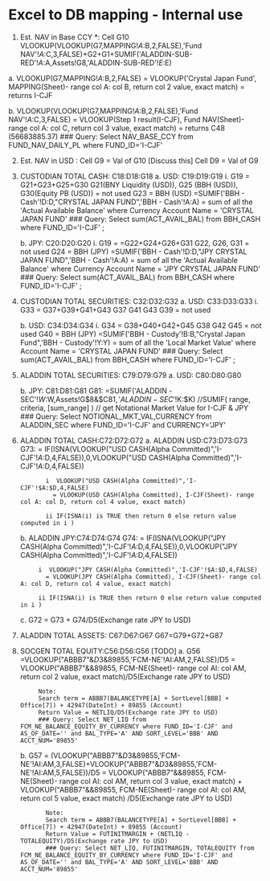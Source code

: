 # Excel to DB mapping - Internal use 


1. Est. NAV in Base CCY *: Cell G10
VLOOKUP(VLOOKUP(G7,MAPPING!$A:$B,2,FALSE),'Fund NAV'!$A:$C,3,FALSE)+G2+G1+SUMIF('ALADDIN-SUB-RED'!$A:$A,Assets!G8,'ALADDIN-SUB-RED'!$E:$E)


a.    VLOOKUP(G7,MAPPING!$A:$B,2,FALSE)
      = VLOOKUP('Crystal Japan Fund', MAPPING(Sheet)- range col A: col B, return col 2 value, exact match)
      = returns I-CJF

b.    VLOOKUP(VLOOKUP(G7,MAPPING!$A:$B,2,FALSE),'Fund NAV'!$A:$C,3,FALSE)
          = VLOOKUP(Step 1 result(I-CJF), Fund NAV(Sheet)- range col A: col C, return col 3 value, exact match)
          = returns C48 (56683885.37)
          ### Query: Select NAV_BASE_CCY from FUND_NAV_DAILY_PL where FUND_ID='I-CJF'


2. Est. NAV in USD : Cell G9 = Val of G10      [Discuss this]
                  Cell D9 = Val of G9

3. CUSTODIAN TOTAL CASH: C18:D18:G18
   a. USD: C19:D19:G19
            i. G19 = G21+G23+G25+G30
                  G21(BNY Liquidity (USD)), G25 (BBH (USD)), G30(Equity PB (USD)) = not used
                  G23 = BBH (USD)
                      =SUMIF('BBH - Cash'!D:D,"CRYSTAL JAPAN FUND",'BBH - Cash'!A:A)
                      = sum of all the 'Actual Available Balance' where Currency Account Name = 'CRYSTAL JAPAN FUND'
                  ### Query:  Select sum(ACT_AVAIL_BAL) from BBH_CASH where FUND_ID='I-CJF' ;

   b. JPY: C20:D20:G20
        i. G19 = =G22+G24+G26+G31
           G22, G26, G31 = not used
           G24 = BBH (JPY)
               =SUMIF('BBH - Cash'!D:D,"JPY CRYSTAL JAPAN FUND",'BBH - Cash'!A:A)
               = sum of all the 'Actual Available Balance' where Currency Account Name = 'JPY CRYSTAL JAPAN FUND'
           ### Query: Select sum(ACT_AVAIL_BAL) from BBH_CASH where FUND_ID='I-CJF' ;


4. CUSTODIAN TOTAL SECURITIES: C32:D32:G32
      a. USD: C33:D33:G33
               i. G33 = G37+G39+G41+G43
                     G37 G41 G43 G39 = not used

      b. USD: C34:D34:G34
              i. G34 = G38+G40+G42+G45
                    G38 G42 G45 = not used
                    G40 = BBH (JPY)
                    =SUMIF('BBH - Custody'!B:B,"Crystal Japan Fund",'BBH - Custody'!Y:Y)
                    = sum of all the 'Local Market Value' where Account Name = 'CRYSTAL JAPAN FUND'
                ### Query: Select sum(ACT_AVAIL_BAL) from BBH_CASH where FUND_ID='I-CJF' ;

5. ALADDIN TOTAL SECURITIES: C79:D79:G79
      a. USD: C80:D80:G80

      b. JPY: C81:D81:G81
      G81: =SUMIF('ALADDIN -SEC'!$W:$W,Assets!G$8&$C$81,'ALADDIN -SEC'!$K:$K)   //SUMIF( range, criteria, [sum_range] )
            // get Notational Market Value for I-CJF & JPY
            ### Query: Select NOTIONAL_MKT_VAL,CURRENCY from ALADDIN_SEC where FUND_ID='I-CJF' and CURRENCY='JPY'

6. ALADDIN TOTAL CASH:C72:D72:G72
      a. ALADDIN USD:C73:D73:G73
        G73: = IF(ISNA(VLOOKUP("USD CASH(Alpha Committed)",'I-CJF'!$A:$D,4,FALSE)),0,VLOOKUP("USD CASH(Alpha Committed)",'I-CJF'!$A:$D,4,FALSE))

              i  VLOOKUP("USD CASH(Alpha Committed)",'I-CJF'!$A:$D,4,FALSE)
                = VLOOKUP(USD CASH(Alpha Committed), I-CJF(Sheet)- range col A: col D, return col 4 value, exact match)

              ii IF(ISNA(i) is TRUE then return 0 else return value computed in i )

      b. ALADDIN JPY:C74:D74:G74
         G74: = IF(ISNA(VLOOKUP("JPY CASH(Alpha Committed)",'I-CJF'!$A:$D,4,FALSE)),0,VLOOKUP("JPY CASH(Alpha Committed)",'I-CJF'!$A:$D,4,FALSE))

            i  VLOOKUP("JPY CASH(Alpha Committed)",'I-CJF'!$A:$D,4,FALSE)
              = VLOOKUP(JPY CASH(Alpha Committed), I-CJF(Sheet)- range col A: col D, return col 4 value, exact match)

            ii IF(ISNA(i) is TRUE then return 0 else return value computed in i )
      c. G72 = G73 + G74/D5(Exchange rate JPY to USD)


7. ALADDIN TOTAL ASSETS: C67:D67:G67
      G67=G79+G72+G87

8. SOCGEN TOTAL EQUITY:C56:D56:G56 [TODO]
    a. G56 =VLOOKUP("ABBB7"&$D$3&89855,'FCM-NE'!AI:AM,2,FALSE)/D5
            = VLOOKUP("ABBB7"&<???>&89855, FCM-NE(Sheet)- range col AI: col AM, return col 2 value, exact match)/D5(Exchange rate JPY to USD)

            Note:
            Search term = ABBB7(BALANCETYPE[A] + SortLevel[BBB] + Office[7]) + 42947(DateInt) + 89855 (Account)
            Return Value = NETLIQ/D5(Exchange rate JPY to USD)
            ### Query: Select NET_LIQ from FCM_NE_BALANCE_EQUITY_BY_CURRENCY where FUND_ID='I-CJF' and AS_OF_DATE='' and BAL_TYPE='A' AND SORT_LEVEL='BBB' AND ACCT_NUM='89855'

    b. G57  = (VLOOKUP("ABBB7"&$D$3&89855,'FCM-NE'!AI:AM,3,FALSE)+VLOOKUP("ABBB7"&$D$3&89855,'FCM-NE'!AI:AM,5,FALSE))/D5
            = VLOOKUP("ABBB7"&<???>&89855, FCM-NE(Sheet)- range col AI: col AM, return col 3 value, exact match) +
              VLOOKUP("ABBB7"&<???>&89855, FCM-NE(Sheet)- range col AI: col AM, return col 5 value, exact match)
              /D5(Exchange rate JPY to USD)

              Note:
              Search term = ABBB7(BALANCETYPE[A] + SortLevel[BBB] + Office[7]) + 42947(DateInt) + 89855 (Account)
              Return Value = FUTINITMARGIN + (NETLIQ - TOTALEQUITY)/D5(Exchange rate JPY to USD)
              ### Query: Select NET_LIQ, FUTINITMARGIN, TOTALEQUITY from FCM_NE_BALANCE_EQUITY_BY_CURRENCY where FUND_ID='I-CJF' and AS_OF_DATE='' and BAL_TYPE='A' AND SORT_LEVEL='BBB' AND ACCT_NUM='89855'



#
